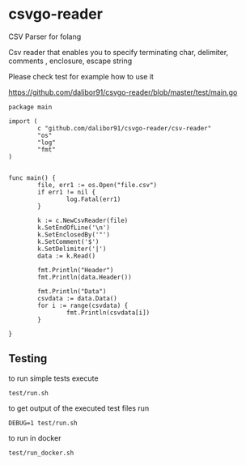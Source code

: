 # csvgo-reader
CSV Parser for folang 


Csv reader that enables you to specify terminating char, delimiter, comments , enclosure, escape string 

Please check test for example how to use it 

https://github.com/dalibor91/csvgo-reader/blob/master/test/main.go

```
package main

import (
        c "github.com/dalibor91/csvgo-reader/csv-reader"
        "os"
        "log"
        "fmt"
)


func main() {
        file, err1 := os.Open("file.csv")
        if err1 != nil {
                log.Fatal(err1)
        }

        k := c.NewCsvReader(file)
        k.SetEndOfLine('\n')
        k.SetEnclosedBy('"')
        k.SetComment('$')
        k.SetDelimiter('|')
        data := k.Read()

        fmt.Println("Header")
        fmt.Println(data.Header())

        fmt.Println("Data")
        csvdata := data.Data()
        for i := range(csvdata) {
                fmt.Println(csvdata[i])
        }

}
```

## Testing 

to run simple tests execute 
```
test/run.sh
```

to get output of the executed test files run 

```
DEBUG=1 test/run.sh
```

to run in docker 
```
test/run_docker.sh
```
